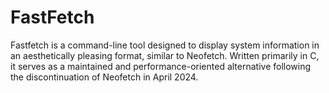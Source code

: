 # FastFetch
Fastfetch is a command-line tool designed to display system information in an aesthetically pleasing format, similar to Neofetch. Written primarily in C, it serves as a maintained and performance-oriented alternative following the discontinuation of Neofetch in April 2024. 
